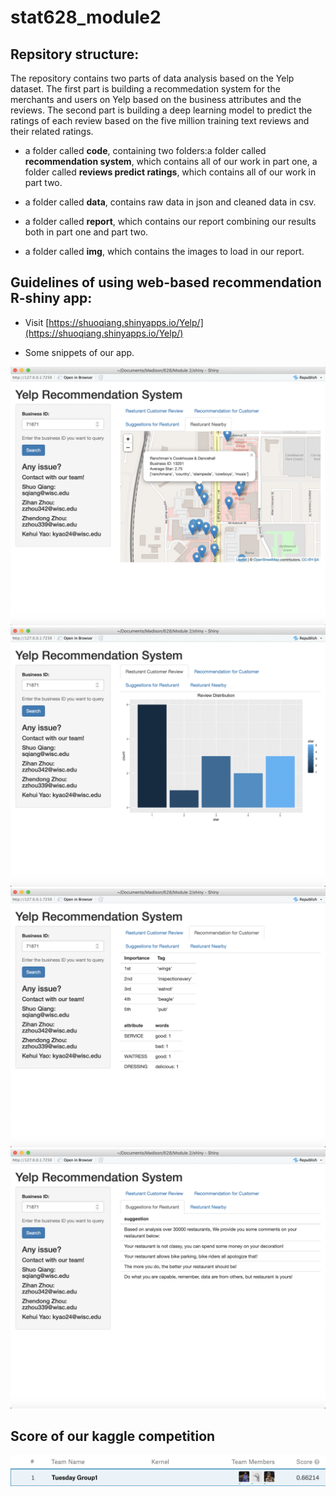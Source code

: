 # stat628_module2

## Repsitory structure:

The repository contains two parts of data analysis based on the Yelp dataset. The first part is building a recommedation system for the merchants and users on Yelp based on the business attributes and the reviews. The second part is building a deep learning model to predict the ratings of each review based on the five million training text reviews and their related ratings. 

* a folder called **code**, containing two folders:a folder called **recommendation system**, which contains all of our work in part one, a folder called **reviews predict ratings**, which contains all of our work in part two.

* a folder called **data**, contains raw data in json and cleaned data in csv.

* a folder called **report**, which contains our report combining our results both in part one and part two.

* a folder called **img**, which contains the images to load in our report.

## Guidelines of using web-based recommendation R-shiny app:

* Visit [https://shuoqiang.shinyapps.io/Yelp/](https://shuoqiang.shinyapps.io/Yelp/)

* Some snippets of our app.

![](/img/yrs_1.png)
![](/img/yrs_2.png)
![](/img/yrs_3.png)
![](/img/yrs_4.png)

## Score of our kaggle competition
![](/img/kaggle.png)

